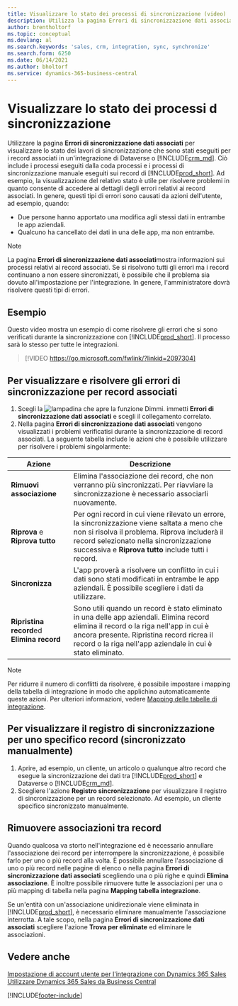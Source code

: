 ```yaml
---
title: Visualizzare lo stato dei processi di sincronizzazione (video)
description: Utilizza la pagina Errori di sincronizzazione dati associati per visualizzare lo stato dei lavori di sincronizzazione che sono stati eseguiti per i record associati in integrazioni.
author: brentholtorf
ms.topic: conceptual
ms.devlang: al
ms.search.keywords: 'sales, crm, integration, sync, synchronize'
ms.search.form: 6250
ms.date: 06/14/2021
ms.author: bholtorf
ms.service: dynamics-365-business-central
---
```


# <a name="view-the-status-of-synchronization-jobs"></a>Visualizzare lo stato dei processi d sincronizzazione


Utilizzare la pagina **Errori di sincronizzazione dati associati** per visualizzare lo stato dei lavori di sincronizzazione che sono stati eseguiti per i record associati in un'integrazione di Dataverse o [!INCLUDE[crm_md](includes/crm_md.md)]. Ciò include i processi eseguiti dalla coda processi e i processi di sincronizzazione manuale eseguiti sui record di [!INCLUDE[prod_short](includes/prod_short.md)]. Ad esempio, la visualizzazione del relativo stato è utile per risolvere problemi in quanto consente di accedere ai dettagli degli errori relativi ai record associati. In genere, questi tipi di errori sono causati da azioni dell'utente, ad esempio, quando:  

* Due persone hanno apportato una modifica agli stessi dati in entrambe le app aziendali.
* Qualcuno ha cancellato dei dati in una delle app, ma non entrambe.

> [!Note]
> La pagina **Errori di sincronizzazione dati associati**mostra informazioni sui processi relativi ai record associati. Se si risolvono tutti gli errori ma i record continuano a non essere sincronizzati, è possibile che il problema sia dovuto all'impostazione per l'integrazione. In genere, l'amministratore dovrà risolvere questi tipi di errori.   

## <a name="example"></a>Esempio
Questo video mostra un esempio di come risolvere gli errori che si sono verificati durante la sincronizzazione con [!INCLUDE[prod_short](includes/cds_long_md.md)]. Il processo sarà lo stesso per tutte le integrazioni. 

> [!VIDEO https://go.microsoft.com/fwlink/?linkid=2097304]


## <a name="to-view-and-resolve-synchronization-errors-for-coupled-records"></a>Per visualizzare e risolvere gli errori di sincronizzazione per record associati
1. Scegli la ![lampadina che apre la funzione Dimmi.](media/ui-search/search_small.png "Informazioni sull'operazione che si desidera eseguire") immetti **Errori di sincronizzazione dati associati** e scegli il collegamento correlato.
2. Nella pagina **Errori di sincronizzazione dati associati** vengono visualizzati i problemi verificatisi durante la sincronizzazione di record associati. La seguente tabella include le azioni che è possibile utilizzare per risolvere i problemi singolarmente:

|Azione|Descrizione|
|----|----|
|**Rimuovi associazione**|Elimina l'associazione dei record, che non verranno più sincronizzati. Per riavviare la sincronizzazione è necessario associarli nuovamente. |
|**Riprova** e **Riprova tutto**|Per ogni record in cui viene rilevato un errore, la sincronizzazione viene saltata a meno che non si risolva il problema. Riprova includerà il record selezionato nella sincronizzazione successiva e **Riprova tutto** include tutti i record.|
|**Sincronizza**|L'app proverà a risolvere un conflitto in cui i dati sono stati modificati in entrambe le app aziendali. È possibile scegliere i dati da utilizzare.|
|**Ripristina record**ed **Elimina record**|Sono utili quando un record è stato eliminato in una delle app aziendali. Elimina record elimina il record o la riga nell'app in cui è ancora presente. Ripristina record ricrea il record o la riga nell'app aziendale in cui è stato eliminato.|

> [!NOTE]
> Per ridurre il numero di conflitti da risolvere, è possibile impostare i mapping della tabella di integrazione in modo che applichino automaticamente queste azioni. Per ulteriori informazioni, vedere [Mapping delle tabelle di integrazione](admin-how-to-modify-table-mappings-for-synchronization.md#mapping-integration-tables).

## <a name="to-view-the-synchronization-log-for-a-specific-manually-synchronized-record"></a>Per visualizzare il registro di sincronizzazione per uno specifico record (sincronizzato manualmente)
1. Aprire, ad esempio, un cliente, un articolo o qualunque altro record che esegue la sincronizzazione dei dati tra [!INCLUDE[prod_short](includes/prod_short.md)] e Dataverse o [!INCLUDE[crm_md](includes/crm_md.md)].
2. Scegliere l'azione **Registro sincronizzazione** per visualizzare il registro di sincronizzazione per un record selezionato. Ad esempio, un cliente specifico sincronizzato manualmente.

## <a name="remove-couplings-between-records"></a>Rimuovere associazioni tra record
Quando qualcosa va storto nell'integrazione ed è necessario annullare l'associazione dei record per interrompere la sincronizzazione, è possibile farlo per uno o più record alla volta. È possibile annullare l'associazione di uno o più record nelle pagine di elenco o nella pagina **Errori di sincronizzazione dati associati** scegliendo una o più righe e quindi **Elimina associazione**. È inoltre possibile rimuovere tutte le associazioni per una o più mapping di tabella nella pagina **Mapping tabella integrazione**. 

Se un'entità con un'associazione unidirezionale viene eliminata in [!INCLUDE[prod_short](includes/prod_short.md)], è necessario eliminare manualmente l'associazione interrotta. A tale scopo, nella pagina **Errori di sincronizzazione dati associati** scegliere l'azione **Trova per eliminate** ed eliminare le associazioni.

## <a name="see-also"></a>Vedere anche
[Impostazione di account utente per l'integrazione con Dynamics 365 Sales](admin-setting-up-integration-with-dynamics-sales.md)  
[Utilizzare Dynamics 365 Sales da Business Central](marketing-integrate-dynamicscrm.md)


[!INCLUDE[footer-include](includes/footer-banner.md)]
